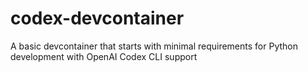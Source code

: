 # codex-devcontainer
A basic devcontainer that starts with minimal requirements for Python development with OpenAI Codex CLI support
